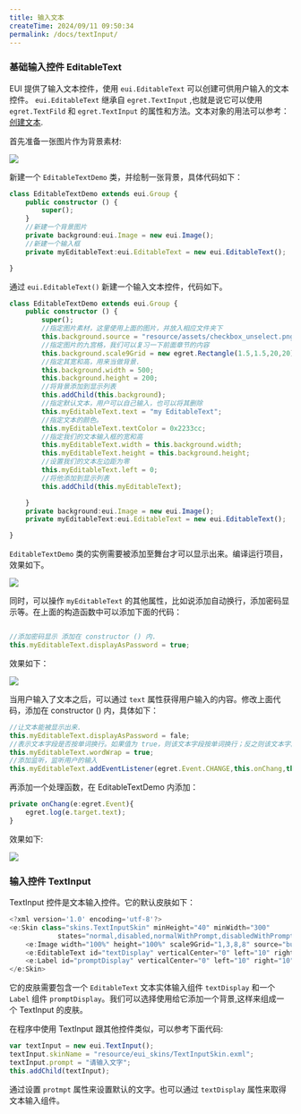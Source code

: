```yaml
---
title: 输入文本
createTime: 2024/09/11 09:50:34
permalink: /docs/textInput/
---
```

### 基础输入控件 EditableText

EUI 提供了输入文本控件，使用 `eui.EditableText` 可以创建可供用户输入的文本控件。 `eui.EditableText` 继承自 `egret.TextInput` ,也就是说它可以使用 `egret.TextFild` 和 `egret.TextInput` 的属性和方法。文本对象的用法可以参考：[创建文本](../../../../Engine2D/textField/createText/README.md).

首先准备一张图片作为背景素材:

![](566a901838cc5.png)

新建一个 `EditableTextDemo` 类，并绘制一张背景，具体代码如下：


~~~ typescript 
class EditableTextDemo extends eui.Group {
    public constructor () {
        super();
    }
    //新建一个背景图片
    private background:eui.Image = new eui.Image();
    //新建一个输入框
    private myEditableText:eui.EditableText = new eui.EditableText();    

}
~~~ 

通过 `eui.EditableText()` 新建一个输入文本控件，代码如下。

~~~ typescript 
class EditableTextDemo extends eui.Group {
    public constructor () {
        super();
        //指定图片素材，这里使用上面的图片，并放入相应文件夹下    
        this.background.source = "resource/assets/checkbox_unselect.png";  
        //指定图片的九宫格，我们可以复习一下前面章节的内容
        this.background.scale9Grid = new egret.Rectangle(1.5,1.5,20,20); 
        //指定其宽和高，用来当做背景.
        this.background.width = 500;                                       
        this.background.height = 200;
        //将背景添加到显示列表
        this.addChild(this.background);                                    
        //指定默认文本，用户可以自己输入，也可以将其删除
        this.myEditableText.text = "my EditableText";
        //指定文本的颜色。
        this.myEditableText.textColor = 0x2233cc;                          
        //指定我们的文本输入框的宽和高    
        this.myEditableText.width = this.background.width;                 
        this.myEditableText.height = this.background.height; 
        //设置我们的文本左边距为零
        this.myEditableText.left = 0;                                      
        //将他添加到显示列表
        this.addChild(this.myEditableText);                                

    }
    private background:eui.Image = new eui.Image();
    private myEditableText:eui.EditableText = new eui.EditableText();

}
~~~ 

`EditableTextDemo` 类的实例需要被添加至舞台才可以显示出来。编译运行项目，效果如下。

![](566a9018092ce.png)

同时，可以操作 `myEditableText` 的其他属性，比如说添加自动换行，添加密码显示等。在上面的构造函数中可以添加下面的代码：


~~~ typescript 

//添加密码显示 添加在 constructor () 内.
this.myEditableText.displayAsPassword = true;                             

~~~ 
效果如下：

![](566a901819013.png)

当用户输入了文本之后，可以通过 `text` 属性获得用户输入的内容。修改上面代码，添加在 constructor () 内，具体如下：

~~~ typescript 
//让文本能被显示出来.
this.myEditableText.displayAsPassword = fale; 
//表示文本字段是否按单词换行。如果值为 true，则该文本字段按单词换行；反之则该文本字段按字符换行。
this.myEditableText.wordWrap = true;                                     
//添加监听，监听用户的输入
this.myEditableText.addEventListener(egret.Event.CHANGE,this.onChang,this);             
~~~ 

再添加一个处理函数，在 EditableTextDemo 内添加：
~~~ typescript 
private onChang(e:egret.Event){
    egret.log(e.target.text);
}    
~~~ 

效果如下:

![](566a90182b4bc.png)

### 输入控件 TextInput

TextInput 控件是文本输入控件。它的默认皮肤如下：

~~~ typescript
<?xml version='1.0' encoding='utf-8'?> 
<e:Skin class="skins.TextInputSkin" minHeight="40" minWidth="300" 
            states="normal,disabled,normalWithPrompt,disabledWithPrompt" xmlns:e="http://ns.egret.com/eui"> 
    <e:Image width="100%" height="100%" scale9Grid="1,3,8,8" source="button_up_png"/> <e:Rect height="100%" width="100%" fillColor="0xffffff"/> 
    <e:EditableText id="textDisplay" verticalCenter="0" left="10" right="10" textColor="0x000000"textColor.disabled="0xff0000" width="200" height="100%" size="20" /> 
    <e:Label id="promptDisplay" verticalCenter="0" left="10" right="10" textColor="0xa9a9a9" width="100%" height="24" size="20" touchEnabled="false" includeIn="normalWithPrompt,disabledWithPrompt"/> 
</e:Skin>
~~~ 

它的皮肤需要包含一个 `EditableText` 文本实体输入组件 `textDisplay` 和一个 `Label` 组件 `promptDisplay`。我们可以选择使用给它添加一个背景,这样来组成一个 TextInput 的皮肤。

在程序中使用 TextInput 跟其他控件类似，可以参考下面代码:

~~~ typescript
var textInput = new eui.TextInput();
textInput.skinName = "resource/eui_skins/TextInputSkin.exml";
textInput.prompt = "请输入文字";
this.addChild(textInput);
~~~ 

通过设置 `protmpt` 属性来设置默认的文字。也可以通过 `textDisplay` 属性来取得文本输入组件。

